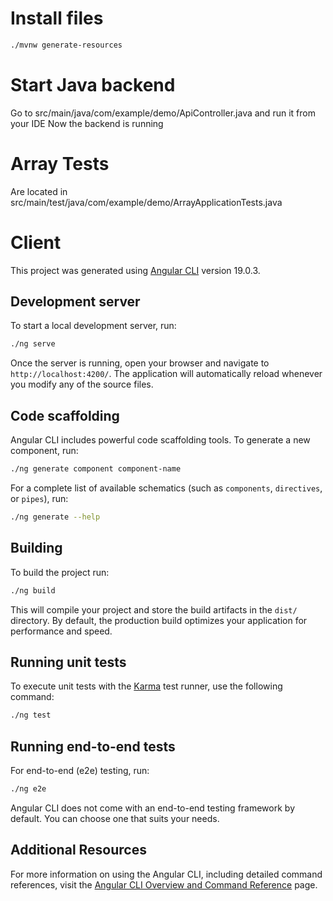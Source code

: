# Install files
```bash
./mvnw generate-resources
```

# Start Java backend
Go to src/main/java/com/example/demo/ApiController.java and run it from your IDE
Now the backend is running

# Array Tests
Are located in src/main/test/java/com/example/demo/ArrayApplicationTests.java

# Client

This project was generated using [Angular CLI](https://github.com/angular/angular-cli) version 19.0.3.

## Development server

To start a local development server, run:

```bash
./ng serve
```

Once the server is running, open your browser and navigate to `http://localhost:4200/`. The application will automatically reload whenever you modify any of the source files.

## Code scaffolding

Angular CLI includes powerful code scaffolding tools. To generate a new component, run:

```bash
./ng generate component component-name
```

For a complete list of available schematics (such as `components`, `directives`, or `pipes`), run:

```bash
./ng generate --help
```

## Building

To build the project run:

```bash
./ng build
```

This will compile your project and store the build artifacts in the `dist/` directory. By default, the production build optimizes your application for performance and speed.

## Running unit tests

To execute unit tests with the [Karma](https://karma-runner.github.io) test runner, use the following command:

```bash
./ng test
```

## Running end-to-end tests

For end-to-end (e2e) testing, run:

```bash
./ng e2e
```

Angular CLI does not come with an end-to-end testing framework by default. You can choose one that suits your needs.

## Additional Resources

For more information on using the Angular CLI, including detailed command references, visit the [Angular CLI Overview and Command Reference](https://angular.dev/tools/cli) page.
